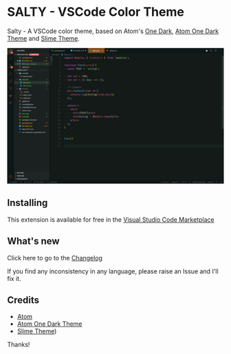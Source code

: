# SALTY - VSCode Color Theme

Salty - A VSCode color theme, based on Atom's [One Dark](https://github.com/atom/one-dark-syntax), [Atom One Dark Theme](https://github.com/akamud/vscode-theme-onedark) and [Slime Theme](https://github.com/smlombardi/theme-slime).

![demo](https://raw.githubusercontent.com/saltchang/theme-salty/master/example/demo2.png)

## Installing

This extension is available for free in the [Visual Studio Code Marketplace](https://marketplace.visualstudio.com/items/saltchang.salty)

## What's new

Click here to go to the [Changelog](https://github.com/saltchang/theme-salty/blob/master/CHANGELOG.md)

If you find any inconsistency in any language, please raise an Issue and I'll fix it.

## Credits

- [Atom](https://github.com/atom)
- [Atom One Dark Theme](https://github.com/akamud/vscode-theme-onedark)
- [Slime Theme](https://github.com/smlombardi/theme-slime))

Thanks!

